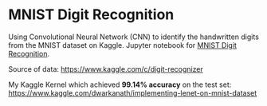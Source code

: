 # MNIST Digit Recognition

Using Convolutional Neural Network (CNN) to identify the handwritten digits from the MNIST dataset on Kaggle. Jupyter notebook for [MNIST Digit Recognition](mnist-digit-kernel.ipynb).

Source of data: https://www.kaggle.com/c/digit-recognizer

My Kaggle Kernel which achieved **99.14% accuracy** on the test set: https://www.kaggle.com/dwarkanath/implementing-lenet-on-mnist-dataset